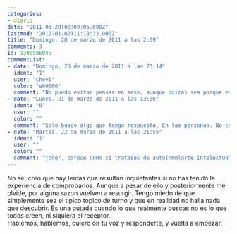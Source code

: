 ```yaml
---
categories:
- diario
date: "2011-03-20T02:09:06.000Z"
lastmod: "2012-01-02T11:18:33.000Z"
title: "Domingo, 20 de marzo de 2011 a las 2:09"
comments: 3
id: 1300586946
commentList:
- date: "Domingo, 20 de marzo de 2011 a las 23:14"
  ident: "1"
  user: "Chevi"
  color: "eb0000"
  comment: "No puedo evitar pensar en sexo, aunque quizás sea porque es algo que me gusta demasiado...  \n  \n¿Qué es exactamente, compañero anónimo, lo que tú realmente buscas?"
- date: "Lunes, 21 de marzo de 2011 a las 13:36"
  ident: "0"
  user: ""
  color: ""
  comment: "Solo busco algo que tenga respuesta. En las personas. No creo que sea lo que se muestran solo a pie de calle."
- date: "Martes, 22 de marzo de 2011 a las 21:55"
  ident: "1"
  user: ""
  color: ""
  comment: "joder, parece como si tratases de autoinmolarte intelectualmente, nose jejej..."
---
```


No se, creo que hay temas que resultan inquietantes si no has tenido la experiencia de comprobarlos. Aunque a pesar de ello y posteriormente me olvide, por alguna razon vuelven a resurgir. Tengo miedo de que simplemente sea el tipico topico de turno y que en realidad no halla nada que descubrir. Es una putada cuando lo que realmente buscas no es lo que todos creen, ni siquiera el receptor.   
Hablemos, hablemos, quiero oir tu voz y responderte, y vuelta a empezar.